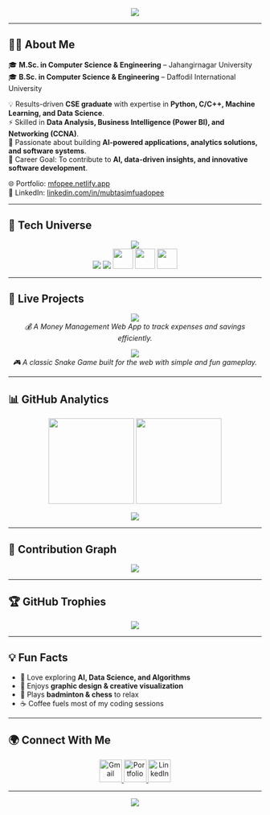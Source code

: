 <!-- Futuristic Banner -->
<p align="center">
  <img src="https://capsule-render.vercel.app/api?type=waving&color=0:00c6ff,100:0072ff&height=250&section=header&text=Mubtasim%20Fuad%20Opee&fontSize=50&fontColor=ffffff&animation=fadeIn&fontAlignY=40&desc=AI%20%7C%20ML%20%7C%20Data%20Science%20%7C%20Analyst&descSize=20&descAlignY=60" />
</p>

---

## 👨‍💻 About Me  

🎓 **M.Sc. in Computer Science & Engineering** – Jahangirnagar University  
🎓 **B.Sc. in Computer Science & Engineering** – Daffodil International University  

💡 Results-driven **CSE graduate** with expertise in **Python, C/C++, Machine Learning, and Data Science**.  
⚡ Skilled in **Data Analysis, Business Intelligence (Power BI), and Networking (CCNA)**.  
🌱 Passionate about building **AI-powered applications, analytics solutions, and software systems**.  
🎯 Career Goal: To contribute to **AI, data-driven insights, and innovative software development**.  

🌐 Portfolio: [mfopee.netlify.app](https://mfopee.netlify.app/)  
🔗 LinkedIn: [linkedin.com/in/mubtasimfuadopee](https://linkedin.com/in/mubtasimfuadopee)  

---

## 🚀 Tech Universe  

<p align="center">
  <img src="https://skillicons.dev/icons?i=python,cpp,c,html,css,javascript,php,mysql,vscode,git,github,anaconda,jupyter,pycharm" /><br/>
  <img src="https://skillicons.dev/icons?i=tensorflow,pytorch,sklearn,opencv" />
  <img src="https://skillicons.dev/icons?i=figma,photoshop,illustrator,xd" />
  <img src="https://cdn.worldvectorlogo.com/logos/canva-2.svg" width="40" height="40"/>
  <img src="https://www.vectorlogo.zone/logos/microsoft_powerbi/microsoft_powerbi-icon.svg" width="40" height="40"/>
  <img src="https://upload.wikimedia.org/wikipedia/commons/7/7f/Microsoft_Office_Excel_%282019–present%29.svg" width="40" height="40"/>
</p>

---

## 🚀 Live Projects  

<p align="center">
  <!-- Cashopia -->
  <a href="https://cashopia.netlify.app/" target="_blank">
    <img src="https://img.shields.io/badge/Cashopia-00c6ff?style=for-the-badge&logo=netlify&logoColor=white" />
  </a>
  <br/>
  <i>💰 A Money Management Web App to track expenses and savings efficiently.</i>
</p>

<p align="center">
  <!-- Snake Game -->
  <a href="https://opee-snakegame.netlify.app/" target="_blank">
    <img src="https://img.shields.io/badge/Snake%20Game-0072ff?style=for-the-badge&logo=javascript&logoColor=white" />
  </a>
  <br/>
  <i>🎮 A classic Snake Game built for the web with simple and fun gameplay.</i>
</p>

---

## 📊 GitHub Analytics  

<p align="center">
  <img src="https://github-readme-stats.vercel.app/api?username=Opee99&show_icons=true&theme=radical&hide_border=true&bg_color=0D1117&title_color=00c6ff&icon_color=00c6ff" height="170"/>
  <img src="https://github-readme-streak-stats.herokuapp.com?user=Opee99&theme=radical&hide_border=true&background=0D1117&ring=00c6ff&fire=ff4b2b&currStreakLabel=ffffff" height="170"/>
</p>

<p align="center">
  <img src="https://github-readme-stats.vercel.app/api/top-langs/?username=Opee99&layout=compact&theme=radical&hide_border=true&bg_color=0D1117&title_color=00c6ff" />
</p>

---

## 🚀 Contribution Graph  

<p align="center">
  <img src="https://github-readme-activity-graph.vercel.app/graph?username=Opee99&theme=react-dark&hide_border=true&area=true&custom_title=Opee99%20Contribution%20Graph" />
</p>

---

## 🏆 GitHub Trophies  

<p align="center">
  <img src="https://github-profile-trophy.vercel.app/?username=Opee99&theme=algolia&no-frame=true&row=1&column=6" />
</p>

---

## 💡 Fun Facts  

- 🧠 Love exploring **AI, Data Science, and Algorithms**  
- 🎨 Enjoys **graphic design & creative visualization**  
- 🏸 Plays **badminton & chess** to relax  
- ☕ Coffee fuels most of my coding sessions  

---

## 🌍 Connect With Me  

<p align="center">
  <a href="mailto:mubtasimfuad99@gmail.com">
    <img src="https://skillicons.dev/icons?i=gmail" width="45" alt="Gmail"/>
  </a>
  <a href="https://mfopee.netlify.app/">
    <img src="https://cdn-icons-png.flaticon.com/512/847/847969.png" width="45" alt="Portfolio"/>
  </a>
  <a href="https://linkedin.com/in/mubtasimfuadopee">
    <img src="https://skillicons.dev/icons?i=linkedin" width="45" alt="LinkedIn"/>
  </a>
</p>




---

<!-- Futuristic Footer -->
<p align="center">
  <img src="https://capsule-render.vercel.app/api?type=waving&color=0:0072ff,100:00c6ff&height=120&section=footer"/>
</p>
